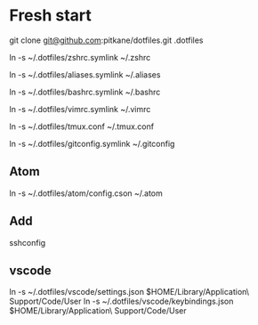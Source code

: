 # Fresh start

git clone git@github.com:pitkane/dotfiles.git .dotfiles

ln -s ~/.dotfiles/zshrc.symlink ~/.zshrc

ln -s ~/.dotfiles/aliases.symlink ~/.aliases

ln -s ~/.dotfiles/bashrc.symlink ~/.bashrc

ln -s ~/.dotfiles/vimrc.symlink ~/.vimrc

ln -s ~/.dotfiles/tmux.conf ~/.tmux.conf

ln -s ~/.dotfiles/gitconfig.symlink ~/.gitconfig

## Atom

ln -s ~/.dotfiles/atom/config.cson ~/.atom

## Add

sshconfig

## vscode 

ln -s ~/.dotfiles/vscode/settings.json $HOME/Library/Application\ Support/Code/User
ln -s ~/.dotfiles/vscode/keybindings.json $HOME/Library/Application\ Support/Code/User

